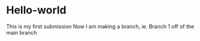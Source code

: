 # Hello-world
This is my first submission
Now I am making a branch, ie. Branch 1 off of the main branch
